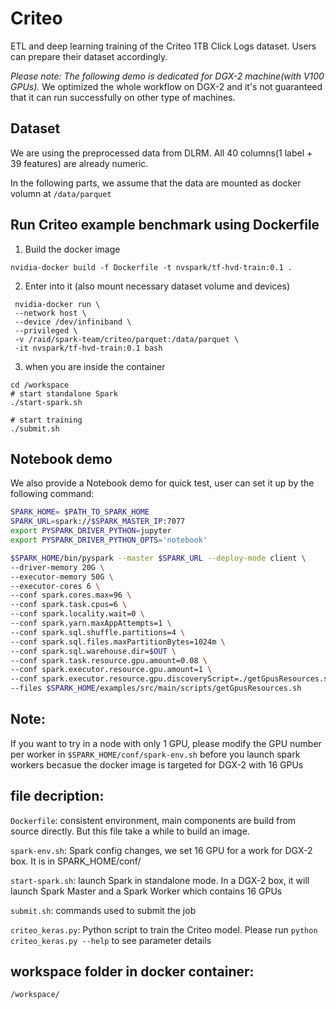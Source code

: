 # Criteo

ETL and deep learning training of the Criteo 1TB Click Logs dataset. Users can prepare their dataset accordingly.

_Please note: The following demo is dedicated for DGX-2 machine(with V100 GPUs)._ We optimized the whole workflow on DGX-2 and it's not guaranteed that it can run successfully on other type of machines.

## Dataset

We are using the preprocessed data from DLRM. All 40 columns(1 label + 39 features) are already numeric.

In the following parts, we assume that the data are mounted as docker volumn at `/data/parquet`

## Run Criteo example benchmark using Dockerfile

1. Build the docker image
```
nvidia-docker build -f Dockerfile -t nvspark/tf-hvd-train:0.1 .
```

2. Enter into it (also mount necessary dataset volume and devices)
```
 nvidia-docker run \
 --network host \
 --device /dev/infiniband \
 --privileged \
 -v /raid/spark-team/criteo/parquet:/data/parquet \
 -it nvspark/tf-hvd-train:0.1 bash
```

3. when you are inside the container
```
cd /workspace
# start standalone Spark
./start-spark.sh

# start training
./submit.sh
```

## Notebook demo

We also provide a Notebook demo for quick test, user can set it up by the following command:

```bash
SPARK_HOME= $PATH_TO_SPARK_HOME
SPARK_URL=spark://$SPARK_MASTER_IP:7077
export PYSPARK_DRIVER_PYTHON=jupyter
export PYSPARK_DRIVER_PYTHON_OPTS='notebook'

$SPARK_HOME/bin/pyspark --master $SPARK_URL --deploy-mode client \
--driver-memory 20G \
--executor-memory 50G \
--executor-cores 6 \
--conf spark.cores.max=96 \
--conf spark.task.cpus=6 \
--conf spark.locality.wait=0 \
--conf spark.yarn.maxAppAttempts=1 \
--conf spark.sql.shuffle.partitions=4 \
--conf spark.sql.files.maxPartitionBytes=1024m \
--conf spark.sql.warehouse.dir=$OUT \
--conf spark.task.resource.gpu.amount=0.08 \
--conf spark.executor.resource.gpu.amount=1 \
--conf spark.executor.resource.gpu.discoveryScript=./getGpusResources.sh \
--files $SPARK_HOME/examples/src/main/scripts/getGpusResources.sh

```


## Note: 

If you want to try in a node with only 1 GPU, please modify the GPU number per worker in `$SPARK_HOME/conf/spark-env.sh` before you launch spark workers becasue the docker image is targeted for DGX-2 with 16 GPUs

## file decription:

`Dockerfile`: consistent environment, main components are build from source directly. But this file take a while to build an image.

`spark-env.sh`: Spark config changes, we set 16 GPU for a work for DGX-2 box. It is in SPARK_HOME/conf/

`start-spark.sh`: launch Spark in standalone mode. In a DGX-2 box, it will launch Spark Master and a Spark Worker which contains 16 GPUs

`submit.sh`: commands used to submit the job

`criteo_keras.py`: Python script to train the Criteo model. Please run `python criteo_keras.py --help` to see parameter details

## workspace folder in docker container:

`/workspace/`

